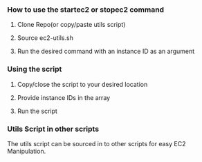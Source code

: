 ### How to use the startec2 or stopec2 command ###

1. Clone Repo(or copy/paste utils script)

2. Source ec2-utils.sh

2. Run the desired command with an instance ID as an argument

### Using the script ####

1. Copy/close the script to your desired location

2. Provide instance IDs in the array

3. Run the script

### Utils Script in other scripts ###

The utils script can be sourced in to other scripts for easy EC2 Manipulation. 
